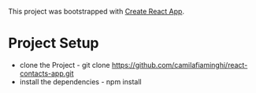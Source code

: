 This project was bootstrapped with [Create React App](https://github.com/facebook/create-react-app).

# Project Setup
- clone the Project - git clone https://github.com/camilafiaminghi/react-contacts-app.git
- install the dependencies - npm install